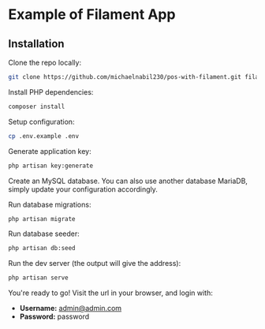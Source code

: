 # Example of Filament App

## Installation

Clone the repo locally:

```sh
git clone https://github.com/michaelnabil230/pos-with-filament.git filament-demo && cd filament-demo
```

Install PHP dependencies:

```sh
composer install
```

Setup configuration:

```sh
cp .env.example .env
```

Generate application key:

```sh
php artisan key:generate
```

Create an MySQL database. You can also use another database MariaDB, simply update your configuration accordingly.

Run database migrations:

```sh
php artisan migrate
```

Run database seeder:

```sh
php artisan db:seed
```

Run the dev server (the output will give the address):

```sh
php artisan serve
```

You're ready to go! Visit the url in your browser, and login with:

- **Username:** admin@admin.com
- **Password:** password
